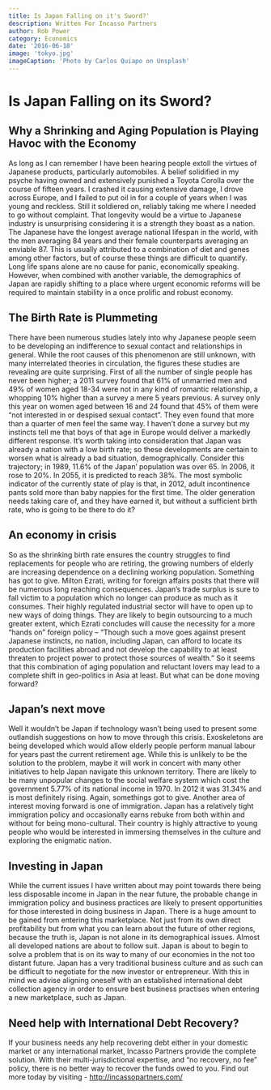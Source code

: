 ```yaml
---
title: Is Japan Falling on it's Sword?'
description: Written For Incasso Partners
author: Rob Power
category: Economics
date: '2016-06-18'
image: 'tokyo.jpg'
imageCaption: 'Photo by Carlos Quiapo on Unsplash'
---
```

# Is Japan Falling on its Sword?
## Why a Shrinking and Aging Population is Playing Havoc with the Economy
As long as I can remember I have been hearing people extoll the virtues of Japanese products, particularly automobiles. A belief solidified in my psyche having owned and extensively punished a Toyota Corolla over the course of fifteen years. I crashed it causing extensive damage, I drove across Europe, and I failed to put oil in for a couple of years when I was young and reckless. Still it soldiered on, reliably taking me where I needed to go without complaint. That longevity would be a virtue to Japanese industry is unsurprising considering it is a strength they boast as a nation. The Japanese have the longest average national lifespan in the world, with the men averaging 84 years and their female counterparts averaging an enviable 87. This is usually attributed to a combination of diet and genes among other factors, but of course these things are difficult to quantify. Long life spans alone are no cause for panic, economically speaking. However, when combined with another variable, the demographics of Japan are rapidly shifting to a place where urgent economic reforms will be required to maintain stability in a once prolific and robust economy.
## The Birth Rate is Plummeting
There have been numerous studies lately into why Japanese people seem to be developing an indifference to sexual contact and relationships in general. While the root causes of this phenomenon are still unknown, with many interrelated theories in circulation, the figures these studies are revealing are quite surprising. First of all the number of single people has never been higher; a 2011 survey found that  61% of unmarried men and 49% of women aged 18-34 were not in any kind of romantic relationship, a whopping 10% higher than a survey a mere 5 years previous. A survey only this year on women aged between 16 and 24 found that 45% of them were “not interested in or despised sexual contact”. They even found that more than a quarter of men feel the same way. I haven’t done a survey but my instincts tell me that boys of that age in Europe would deliver a markedly different response. 
It’s worth taking into consideration that Japan was already a nation with a low birth rate; so these developments are certain to worsen what is already a bad situation, demographically. Consider this trajectory; in 1989, 11.6% of the Japan’ population was over 65. In 2006, it rose to 20%. In 2055, it is predicted to reach 38%. The most symbolic indicator of the currently state of play is that, in 2012, adult incontinence pants sold more than baby nappies for the first time. The older generation needs taking care of, and they have earned it, but without a sufficient birth rate, who is going to be there to do it?
## An economy in crisis
So as the shrinking birth rate ensures the country struggles to find replacements for people who are retiring, the growing numbers of elderly are increasing dependence on a declining working population. Something has got to give. Milton Ezrati, writing for foreign affairs posits that there will be numerous long reaching consequences. Japan’s trade surplus is sure to fall victim to a population which no longer can produce as much as it consumes. Their highly regulated industrial sector will have to open up to new ways of doing things. They are likely to begin outsourcing to a much greater extent, which Ezrati concludes will cause the necessity for a more “hands on” foreign policy – “Though such a move goes against present Japanese instincts, no nation, including Japan, can afford to locate its production facilities abroad and not develop the capability to at least threaten to project power to protect those sources of wealth.” So it seems that this combination of aging population and reluctant lovers may lead to a complete shift in geo-politics in Asia at least. But what can be done moving forward?
## Japan’s next move
Well it wouldn’t be Japan if technology wasn’t being used to present some outlandish suggestions on how to move through this crisis. Exoskeletons are being developed which would allow elderly people perform manual labour for years past the current retirement age. While this is unlikely to be the solution to the problem, maybe it will work in concert with many other initiatives to help Japan navigate this unknown territory. There are likely to be many unpopular changes to the social welfare system which cost the government 5.77% of its national income in 1970. In 2012 it was 31.34% and is most definitely rising. Again, somethings got to give. Another area of interest moving forward is one of immigration. Japan has a relatively tight immigration policy and occasionally earns rebuke from both within and without for being mono-cultural. Their country is highly attractive to young people who would be interested in immersing themselves in the culture and exploring the enigmatic nation. 
## Investing in Japan
While the current issues I have written about may point towards there being less disposable income in Japan in the near future, the probable change in immigration policy and business practices are likely to present opportunities for those interested in doing business in Japan. There is a huge amount to be gained from entering this marketplace. Not just from its own direct profitability but from what you can learn about the future of other regions, because the truth is, Japan is not alone in its demographical issues. Almost all developed nations are about to follow suit. Japan is about to begin to solve a problem that is on its way to many of our economies in the not too distant future. Japan has a very traditional business culture and as such can be difficult to negotiate for the new investor or entrepreneur. With this in mind we advise aligning oneself with an established international debt collection agency in order to ensure best business practises when entering a new marketplace, such as Japan. 
## Need help with International Debt Recovery?
If your business needs any help recovering debt either in your domestic market or any international market, Incasso Partners provide the complete solution. With their multi-jurisdictional expertise, and “no recovery, no fee” policy, there is no better way to recover the funds owed to you.
Find out more today by visiting - http://incassopartners.com/

